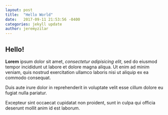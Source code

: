 ```yaml
---
layout: post
title:  "Hello World"
date:   2017-09-11 21:53:56 -0400
categories: jekyll update
author: jeremyzilar
---
```


## Hello!

**Lorem** ipsum dolor sit amet, _consectetur adipisicing elit_, sed do eiusmod tempor incididunt ut labore et dolore magna aliqua. Ut enim ad minim veniam, quis nostrud exercitation ullamco laboris nisi ut aliquip ex ea commodo consequat.

Duis aute irure dolor in reprehenderit in voluptate velit esse cillum dolore eu fugiat nulla pariatur.

Excepteur sint occaecat cupidatat non proident, sunt in culpa qui officia deserunt mollit anim id est laborum.
